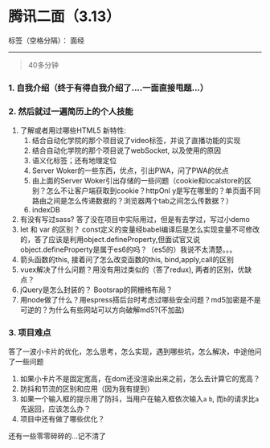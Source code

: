 ﻿# 腾讯二面（3.13）

标签（空格分隔）： 面经

---
> 40多分钟

### 1. 自我介绍（终于有得自我介绍了....一面直接甩题...）
### 2. 然后就过一遍简历上的个人技能
1. 了解或者用过哪些HTML5 新特性:
    1. 结合自动化学院的那个项目说了video标签，并说了直播功能的实现
    2. 结合自动化学院的那个项目说了webSocket, 以及使用的原因
    3. 语义化标签；还有地理定位
    4. Server Woker的一些东西，优点，引出PWA，问了PWA的优点
    5. 由上面的Server Woker引出存储的一些问题（cookie和localstore的区别？怎么不让客户端获取到cookie？httpOnl     y是写在哪里的？单页面不同路由之间是怎么传递数据的？浏览器两个tab之间怎么传数据？）
    6. indexDB
2. 有没有写过sass? 答了没在项目中实际用过，但是有去学过，写过小demo
3. let 和 var 的区别？ const定义的变量经babel编译后是怎么实现变量不可修改的，答了应该是利用object.defineProperty,但面试官又说object.defineProperty是属于es6的吗？（es5的）我说不太清楚。。。
4. 箭头函数的this, 接着问了怎么改变函数的this, bind,apply,call的区别
5. vuex解决了什么问题？用没有用过类似的（答了redux), 两者的区别，优缺点？
6. jQuery是怎么封装的？ Bootsrap的网栅格布局？
7. 用node做了什么？用espress搭后台时考虑过哪些安全问题？md5加密是不是可逆的？为什么有些网站可以方向破解md5?(不加盐)

### 3. 项目难点
答了一波小卡片的优化，怎么思考，怎么实现，遇到哪些坑，怎么解决，中途他问了一些问题

1. 如果小卡片不是固定宽高，在dom还没渲染出来之前，怎么去计算它的宽高？
2. 防抖和节流的区别和应用（因为我有提到）
3. 如果一个输入框的提示用了防抖，当用户在输入框依次输入`a` `b`, 而`b`的请求比`a`先返回，应该怎么办？
4. 项目中还有做了哪些优化？

还有一些零零碎碎的...记不清了


